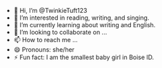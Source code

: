 - 👋 Hi, I’m @TwinkieTuft123
- 👀 I’m interested in reading, writing, and singing.
- 🌱 I’m currently learning about writing and English.
- 💞️ I’m looking to collaborate on ...
- 📫 How to reach me ...
- 😄 Pronouns: she/her
- ⚡ Fun fact: I am the smallest baby girl in Boise ID.

<!---
TwinkieTuft123/TwinkieTuft123 is a ✨ special ✨ repository because its `README.md` (this file) appears on your GitHub profile.
You can click the Preview link to take a look at your changes.
--->
